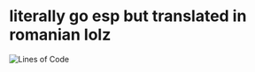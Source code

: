# literally go esp but translated in romanian lolz

<img src="https://tokei.rs/b1/github/vawnair/goespinromanian?category=code" alt="Lines of Code"/>
